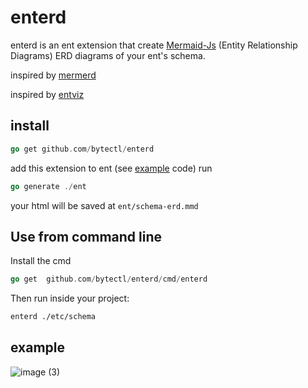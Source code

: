 # enterd

enterd  is an ent extension that create
 [Mermaid-Js](https://mermaid-js.github.io/mermaid/#/entityRelationshipDiagram) (Entity Relationship Diagrams) ERD diagrams of your ent's schema.

inspired by [mermerd](https://github.com/KarnerTh/mermerd)

inspired by [entviz](https://github.com/hedwigz/entviz)

## install

```go
go get github.com/bytectl/enterd
```

add this extension to ent (see [example](examples/ent/entc.go) code)
run

```go
go generate ./ent
```

your html will be saved at `ent/schema-erd.mmd`

## Use from command line

Install the cmd

```go
go get  github.com/bytectl/enterd/cmd/enterd
```

Then run inside your project:

```bash
enterd ./etc/schema
```

## example

![image (3)](https://user-images.githubusercontent.com/8277210/129726965-d3c89f1a-d66a-46b6-82a2-20f1056d350d.png)
